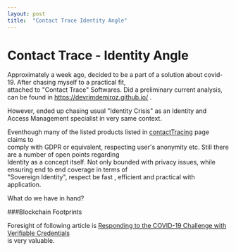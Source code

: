 ```yaml
---
layout: post
title:  "Contact Trace Identity Angle"
---
```


# Contact Trace - Identity Angle

Approximately a week ago, decided to be a part of a solution about covid-19. After chasing myself to a practical fit,  
attached to "Contact Trace" Softwares. Did a preliminary current analysis, can be found in  https://devrimdemiroz.github.io/ . 

However, ended up chasing usual "Identity Crisis" as an Identity and Access Management specialist in very same context.  


Eventhough many of the listed products listed in [contactTracing](https://devrimdemiroz.github.io/) page claims to  
comply with GDPR or equivalent, respecting user's anonymity etc. Still there are a number of open points regarding  
Identity as a concept itself. Not only bounded with privacy issues, while ensuring end to end coverage in terms of  
"Sovereign Identity", respect be fast , efficient and practical with application.

What do we have in hand? 


###Blockchain Footprints

Foresight of following article is [Responding to the COVID-19 Challenge with Verifiable Credentials](https://www.evernym.com/covid19-creds/)  
is very valuable.

 
